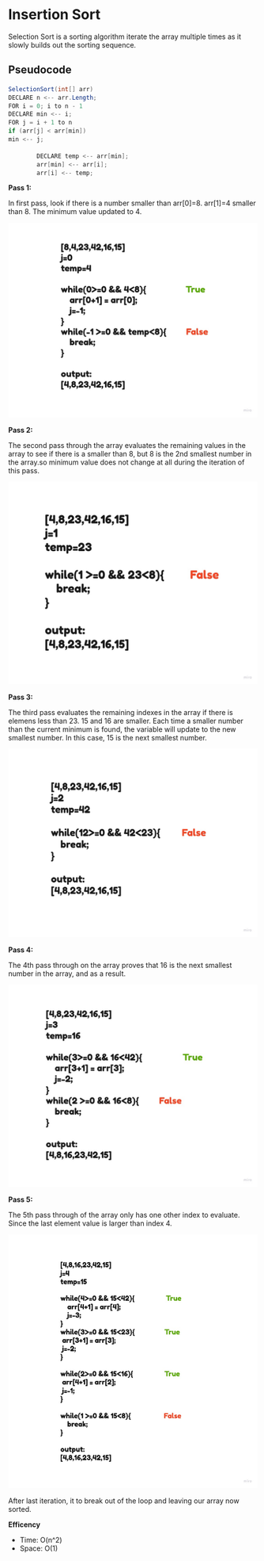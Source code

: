 # Insertion Sort
Selection Sort is a sorting algorithm iterate the array multiple times as it slowly builds out the sorting sequence. 

## Pseudocode
```java
SelectionSort(int[] arr)
DECLARE n <-- arr.Length;
FOR i = 0; i to n - 1  
DECLARE min <-- i;
FOR j = i + 1 to n
if (arr[j] < arr[min])
min <-- j;

        DECLARE temp <-- arr[min];
        arr[min] <-- arr[i];
        arr[i] <-- temp;
```



**Pass 1:**

In first pass, look if there is a number smaller than arr[0]=8. arr[1]=4 smaller than 8. The minimum value updated to 4. 


![pass1](assets/pass1.jpg)



**Pass 2:**

The second pass through the array evaluates the remaining values in the array to see if there is a smaller than 8, but 8 is the 2nd smallest number in the array.so minimum value does not change at all during the iteration of this pass.


![pass2](assets/pass2.jpg)



**Pass 3:**

The third pass evaluates the remaining indexes in the array if there is elemens less than 23. 15 and 16 are smaller. Each time a smaller number than the current minimum is found, the variable will update to the new smallest number. In this case, 15 is the next smallest number. 

![pass3](assets/pass3.jpg)


**Pass 4:**

The 4th pass through on the array proves that 16 is the next smallest number in the array, and as a result.


![pass4](assets/pass4.jpg)


**Pass 5:**

The 5th pass through of the array only has one other index to evaluate. Since the last element value is larger than index 4.

![pass5](assets/pass5.jpg)


After last iteration, it to break out of the loop and leaving our array now sorted.

**Efficency**
   * Time: O(n^2)
   * Space: O(1)
